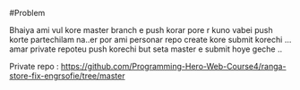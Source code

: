 #Problem


Bhaiya ami vul kore master branch e push korar pore r kuno vabei push korte partechilam na..er por ami personar repo create kore submit korechi ... amar private repoteu push korechi but seta master e submit hoye geche .. 

Private repo : https://github.com/Programming-Hero-Web-Course4/ranga-store-fix-engrsofie/tree/master
